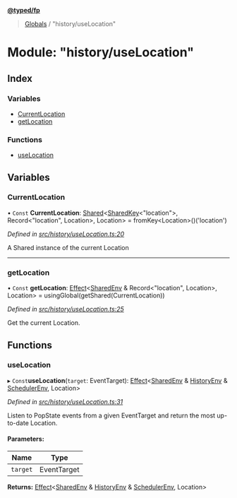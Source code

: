 **[@typed/fp](../README.md)**

> [Globals](../globals.md) / "history/useLocation"

# Module: "history/useLocation"

## Index

### Variables

* [CurrentLocation](_history_uselocation_.md#currentlocation)
* [getLocation](_history_uselocation_.md#getlocation)

### Functions

* [useLocation](_history_uselocation_.md#uselocation)

## Variables

### CurrentLocation

• `Const` **CurrentLocation**: [Shared](_shared_core_model_shared_.shared.md)\<[SharedKey](_shared_core_model_sharedkey_.sharedkey.md)\<\"location\">, Record\<\"location\", Location>, Location> = fromKey\<Location>()('location')

*Defined in [src/history/useLocation.ts:20](https://github.com/TylorS/typed-fp/blob/f27ba3e/src/history/useLocation.ts#L20)*

A Shared instance of the current Location

___

### getLocation

• `Const` **getLocation**: [Effect](_effect_effect_.effect.md)\<[SharedEnv](../interfaces/_shared_core_services_sharedenv_.sharedenv.md) & Record\<\"location\", Location>, Location> = usingGlobal(getShared(CurrentLocation))

*Defined in [src/history/useLocation.ts:25](https://github.com/TylorS/typed-fp/blob/f27ba3e/src/history/useLocation.ts#L25)*

Get the current Location.

## Functions

### useLocation

▸ `Const`**useLocation**(`target`: EventTarget): [Effect](_effect_effect_.effect.md)\<[SharedEnv](../interfaces/_shared_core_services_sharedenv_.sharedenv.md) & [HistoryEnv](../interfaces/_history_historyenv_.historyenv.md) & [SchedulerEnv](../interfaces/_scheduler_schedulerenv_.schedulerenv.md), Location>

*Defined in [src/history/useLocation.ts:31](https://github.com/TylorS/typed-fp/blob/f27ba3e/src/history/useLocation.ts#L31)*

Listen to PopState events from a given EventTarget and return
the most up-to-date Location.

#### Parameters:

Name | Type |
------ | ------ |
`target` | EventTarget |

**Returns:** [Effect](_effect_effect_.effect.md)\<[SharedEnv](../interfaces/_shared_core_services_sharedenv_.sharedenv.md) & [HistoryEnv](../interfaces/_history_historyenv_.historyenv.md) & [SchedulerEnv](../interfaces/_scheduler_schedulerenv_.schedulerenv.md), Location>
